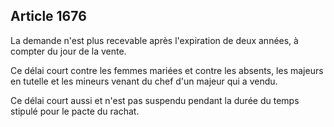 Article 1676
----
La demande n'est plus recevable après l'expiration de deux années, à compter du
jour de la vente.

Ce délai court contre les femmes mariées et contre les absents, les majeurs en
tutelle et les mineurs venant du chef d'un majeur qui a vendu.

Ce délai court aussi et n'est pas suspendu pendant la durée du temps stipulé
pour le pacte du rachat.
